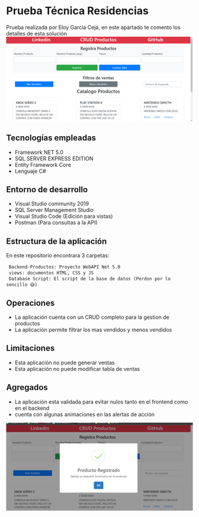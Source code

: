 # Prueba Técnica Residencias

Prueba realizada por Eloy Garcia Ceja, en este apartado te comento los detalles de esta solución 
![enter image description here](https://github.com/wineloy/PruebaTecnica/blob/main/views/img/foto%20home.png?raw=true)
## Tecnologías empleadas
 - Framework NET 5.0
 - SQL SERVER EXPRESS EDITION 
 - Entity Framework Core
 - Lenguaje C#
 ## Entorno de desarrollo
 
 - Visual Studio community 2019
 - SQL Server Management Studio
 - Visual Studio Code (Edición para vistas)
 - Postman (Para consultas a la API) 
 ## Estructura de la aplicación
 En este repositorio encontrara 3 carpetas:

     Backend-Productos: Proyecto WebAPI Net 5.0
     views: documentos HTML, CSS y JS
     Database Script: El script de la base de datos (Perdon por lo sencillo 😅)
  ## Operaciones 

 - La aplicación cuenta con un CRUD completo para la gestion de productos 
 - La aplicación permite filtrar los mas vendidos y menos vendidos  

## Limitaciones 

 - Esta aplicación no puede generar ventas 
 - Esta aplicación no puede modificar tabla de ventas 
## Agregados 
 - La aplicación esta validada para evitar nulos tanto en el frontend como en el backend 
 - cuenta con algunas animaciones en las alertas de acción 

![Logo](https://github.com/wineloy/PruebaTecnica/blob/main/views/img/foto%20registro.png?raw=true)

 
 

